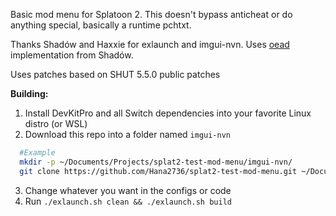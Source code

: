 Basic mod menu for Splatoon 2. This doesn't bypass anticheat or do anything special, basically a runtime pchtxt.

Thanks Shadów and Haxxie for exlaunch and imgui-nvn. Uses [oead](https://github.com/shadowninja108/slide) implementation from Shadów.

Uses patches based on SHUT 5.5.0 public patches

**Building:**
1. Install DevKitPro and all Switch dependencies into your favorite Linux distro (or WSL)
2. Download this repo into a folder named `imgui-nvn`
 ```bash
   #Example
   mkdir -p ~/Documents/Projects/splat2-test-mod-menu/imgui-nvn/
   git clone https://github.com/Hana2736/splat2-test-mod-menu.git ~/Documents/Projects/splat2-test-mod-menu/imgui-nvn/
   ```
3. Change whatever you want in the configs or code
4. Run `./exlaunch.sh clean && ./exlaunch.sh build`

